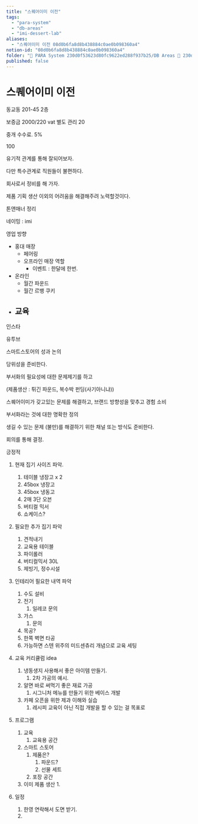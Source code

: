 ```yaml
---
title: "스퀘어이미 이전"
tags:
  - "para-system"
  - "db-areas"
  - "imi-dessert-lab"
aliases:
  - "스퀘어이미 이전 08d0b6fa8d8b438884c0ae0b098360a4"
notion-id: "08d0b6fa8d8b438884c0ae0b098360a4"
folder: "🚀 PARA System 230d0f53623d80fc9622ed288f937b25/DB Areas 🔲 230d0f53623d812fa0e9f500c4679623/(주) 음 66e9b539f26a4b65b785de77451613c8/imi dessert lab 5cede3390c36445e9a8d7929b28a2c5a"
published: false
---
```


# 스퀘어이미 이전

동교동 201-45 2층

보증금 2000/220 vat 별도 관리 20

중개 수수료. 5%

100

유기적 관계를 통해 잘되어보자.

다만 특수관계로 직원들이 불편하다.

회사로서 정비를 해 가자.

제품 기획 생산 이외의 어려움을 해결해주려 노력할것이다.

톤앤매너 정리

네이밍 : imi

영업 방향

* 홍대 매장
  * 페어링
  * 오프라인 매장 역할
    * 이벤트 : 한달에 한번.
* 온라인
  * 월간 파운드
  * 월간 르뱅 쿠키
* ## 교육

인스타

유투브

스마트스토어의 성과 논의

당위성을 준비한다.

부서화의 필요성에 대한 문제제기를 하고

(제품생산 : 튀긴 파운드, 복수박  펀딩(사기아니냐))

스퀘어이미가 갖고있는 문제를 해결하고, 브랜드 방향성을 맞추고 경험 소비

부서화라는 것에 대한 명확한 정의

생길 수 있는 문제 (불만)를 해결하기 위한 채널 또는 방식도 준비한다.

회의를 통해 결정.

긍정적

1. 현재 집기 사이즈 파악.
   1. 테이블 냉장고 x 2
   2. 45box 냉장고
   3. 45box 냉동고
   4. 2매 3단 오븐
   5. 버티컬 믹서
   6. 쇼케이스?

2. 필요한 추가 집기 파악
   1. 견적내기
   2. 교육용 테이블
   3. 파이롤러
   4. 버티컬믹서 30L
   5. 제빙기, 정수시설

3. 인테리어 필요한 내역 파악
   1. 수도 설비
   2. 전기
      1. 일레코 문의
   3. 가스
      1. 문의
   4. 목공?
   5. 한쪽 벽면 타공
   6. 가능하면 스텐 위주의 미드센츄리 개념으로 교육 세팅

4. 교육 커리큘럼 idea
   1. 냉동생지 사용해서 좋은 아이템 만들기.
      1. 2차 가공의 예시.
   2. 알면 바로 써먹기 좋은 재료 가공
      1. 시그니처 메뉴를 만들기 위한 베이스 개발
   3. 카페 오픈을 위한 제과 이해와 실습
      1. 레시피 교육이 아닌 직접 개발을 할 수 있는 걸 목표로

5. 프로그램
   1. 교육
      1. 교육용 공간
   2. 스마트 스토어
      1. 제품은?
         1. 파운드?
         2. 선물 세트
      2. 포장 공간
   3. 이미 제품 생산
      1\.

6. 일정
   1. 한영 연락해서 도면 받기.
   2.
